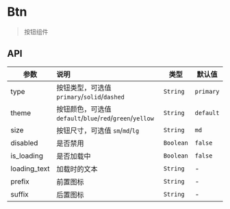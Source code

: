 # Btn

> 按钮组件

## API

| 参数 | 说明 | 类型 | 默认值 |
| ----|:-----| ---- | ---- |
| type | 按钮类型，可选值 `primary`/`solid`/`dashed`  | `String` | `primary` |
| theme | 按钮颜色，可选值 `default`/`blue`/`red`/`green`/`yellow` | `String` | `default` |
| size | 按钮尺寸，可选值 `sm`/`md`/`lg` | `String` | `md` |
| disabled | 是否禁用 | `Boolean` | `false` |
| is_loading | 是否加载中 | `Boolean` | `false` |
| loading_text | 加载时的文本 | `String` | - |
| prefix | 前置图标 | `String` | - |
| suffix | 后置图标 | `String` | - |
